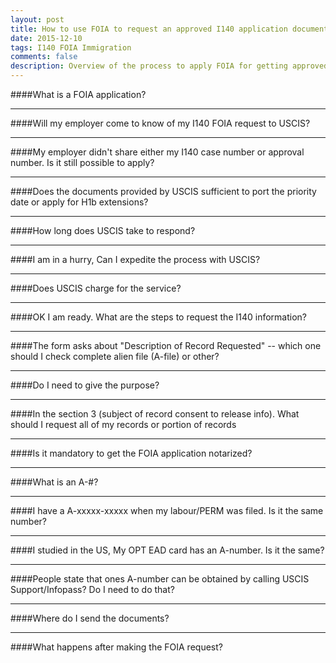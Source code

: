 ```yaml
---
layout: post
title: How to use FOIA to request an approved I140 application document
date: 2015-12-10
tags: I140 FOIA Immigration
comments: false
description: Overview of the process to apply FOIA for getting approved I140 application.
---
```

####What is a FOIA application?
* * *
####Will my employer come to know of my I140 FOIA request to USCIS?
* * *
####My employer didn't share either my I140 case number or approval number. Is it still possible to apply?
* * *
####Does the documents provided by USCIS sufficient to port the priority date or apply for H1b extensions?
* * *
####How long does USCIS take to respond?
* * *
####I am in a hurry, Can I expedite the process with USCIS?
* * *
####Does USCIS charge for the service?
* * *
####OK I am ready. What are the steps to request the I140 information?
* * *
####The form asks about "Description of Record Requested" -- which one should I check complete alien file (A-file) or other?
* * *
####Do I need to give the purpose?
* * *
####In the section 3 (subject of record consent to release info). What should I request all of my records or portion of records
* * *
####Is it mandatory to get the FOIA application notarized?
* * *
####What is an A-#?
* * *
####I have a A-xxxxx-xxxxx when my labour/PERM was filed. Is it the same number?
* * *
####I studied in the US, My OPT EAD card has an A-number. Is it the same?
* * *
####People state that ones A-number can be obtained by calling USCIS Support/Infopass? Do I need to do that?
* * *
####Where do I send the documents?
* * *
####What happens after making the FOIA request?
